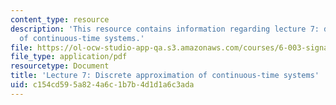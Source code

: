 ```yaml
---
content_type: resource
description: 'This resource contains information regarding lecture 7: dapproximation
  of continuous-time systems.'
file: https://ol-ocw-studio-app-qa.s3.amazonaws.com/courses/6-003-signals-and-systems-fall-2011/c154cd595a824a6c1b7b4d1d1a6c3ada_MIT6_003F11_lec07.pdf
file_type: application/pdf
resourcetype: Document
title: 'Lecture 7: Discrete approximation of continuous-time systems'
uid: c154cd59-5a82-4a6c-1b7b-4d1d1a6c3ada
---
```


